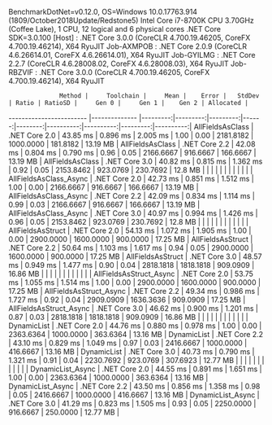 
BenchmarkDotNet=v0.12.0, OS=Windows 10.0.17763.914 (1809/October2018Update/Redstone5)
Intel Core i7-8700K CPU 3.70GHz (Coffee Lake), 1 CPU, 12 logical and 6 physical cores
.NET Core SDK=3.0.100
  [Host]     : .NET Core 3.0.0 (CoreCLR 4.700.19.46205, CoreFX 4.700.19.46214), X64 RyuJIT
  Job-AXMPOB : .NET Core 2.0.9 (CoreCLR 4.6.26614.01, CoreFX 4.6.26614.01), X64 RyuJIT
  Job-GYILMG : .NET Core 2.2.7 (CoreCLR 4.6.28008.02, CoreFX 4.6.28008.03), X64 RyuJIT
  Job-RBZVIF : .NET Core 3.0.0 (CoreCLR 4.700.19.46205, CoreFX 4.700.19.46214), X64 RyuJIT


                  Method |     Toolchain |     Mean |    Error |   StdDev | Ratio | RatioSD |     Gen 0 |     Gen 1 |    Gen 2 | Allocated |
------------------------ |-------------- |---------:|---------:|---------:|------:|--------:|----------:|----------:|---------:|----------:|
        AllFieldsAsClass | .NET Core 2.0 | 43.85 ms | 0.896 ms | 2.005 ms |  1.00 |    0.00 | 2181.8182 | 1000.0000 | 181.8182 |  13.19 MB |
        AllFieldsAsClass | .NET Core 2.2 | 42.08 ms | 0.804 ms | 0.790 ms |  0.96 |    0.05 | 2166.6667 |  916.6667 | 166.6667 |  13.19 MB |
        AllFieldsAsClass | .NET Core 3.0 | 40.82 ms | 0.815 ms | 1.362 ms |  0.92 |    0.05 | 2153.8462 |  923.0769 | 230.7692 |   12.8 MB |
                         |               |          |          |          |       |         |           |           |          |           |
  AllFieldsAsClass_Async | .NET Core 2.0 | 42.73 ms | 0.851 ms | 1.512 ms |  1.00 |    0.00 | 2166.6667 |  916.6667 | 166.6667 |  13.19 MB |
  AllFieldsAsClass_Async | .NET Core 2.2 | 42.09 ms | 0.834 ms | 1.114 ms |  0.99 |    0.03 | 2166.6667 |  916.6667 | 166.6667 |  13.19 MB |
  AllFieldsAsClass_Async | .NET Core 3.0 | 40.97 ms | 0.994 ms | 1.426 ms |  0.96 |    0.05 | 2153.8462 |  923.0769 | 230.7692 |   12.8 MB |
                         |               |          |          |          |       |         |           |           |          |           |
       AllFieldsAsStruct | .NET Core 2.0 | 54.13 ms | 1.072 ms | 1.905 ms |  1.00 |    0.00 | 2900.0000 | 1600.0000 | 900.0000 |  17.25 MB |
       AllFieldsAsStruct | .NET Core 2.2 | 50.64 ms | 1.103 ms | 1.617 ms |  0.94 |    0.05 | 2900.0000 | 1600.0000 | 900.0000 |  17.25 MB |
       AllFieldsAsStruct | .NET Core 3.0 | 48.57 ms | 0.949 ms | 1.477 ms |  0.90 |    0.04 | 2818.1818 | 1818.1818 | 909.0909 |  16.86 MB |
                         |               |          |          |          |       |         |           |           |          |           |
 AllFieldsAsStruct_Async | .NET Core 2.0 | 53.75 ms | 1.055 ms | 1.514 ms |  1.00 |    0.00 | 2900.0000 | 1600.0000 | 900.0000 |  17.25 MB |
 AllFieldsAsStruct_Async | .NET Core 2.2 | 49.34 ms | 0.986 ms | 1.727 ms |  0.92 |    0.04 | 2909.0909 | 1636.3636 | 909.0909 |  17.25 MB |
 AllFieldsAsStruct_Async | .NET Core 3.0 | 46.62 ms | 0.900 ms | 1.201 ms |  0.87 |    0.03 | 2818.1818 | 1818.1818 | 909.0909 |  16.86 MB |
                         |               |          |          |          |       |         |           |           |          |           |
             DynamicList | .NET Core 2.0 | 44.76 ms | 0.880 ms | 0.978 ms |  1.00 |    0.00 | 2363.6364 | 1000.0000 | 363.6364 |  13.16 MB |
             DynamicList | .NET Core 2.2 | 43.10 ms | 0.829 ms | 1.049 ms |  0.97 |    0.03 | 2416.6667 | 1000.0000 | 416.6667 |  13.16 MB |
             DynamicList | .NET Core 3.0 | 40.73 ms | 0.790 ms | 1.321 ms |  0.91 |    0.04 | 2230.7692 |  923.0769 | 307.6923 |  12.77 MB |
                         |               |          |          |          |       |         |           |           |          |           |
       DynamicList_Async | .NET Core 2.0 | 44.55 ms | 0.891 ms | 1.651 ms |  1.00 |    0.00 | 2363.6364 | 1000.0000 | 363.6364 |  13.16 MB |
       DynamicList_Async | .NET Core 2.2 | 43.50 ms | 0.856 ms | 1.358 ms |  0.98 |    0.05 | 2416.6667 | 1000.0000 | 416.6667 |  13.16 MB |
       DynamicList_Async | .NET Core 3.0 | 41.29 ms | 0.823 ms | 1.505 ms |  0.93 |    0.05 | 2250.0000 |  916.6667 | 250.0000 |  12.77 MB |
